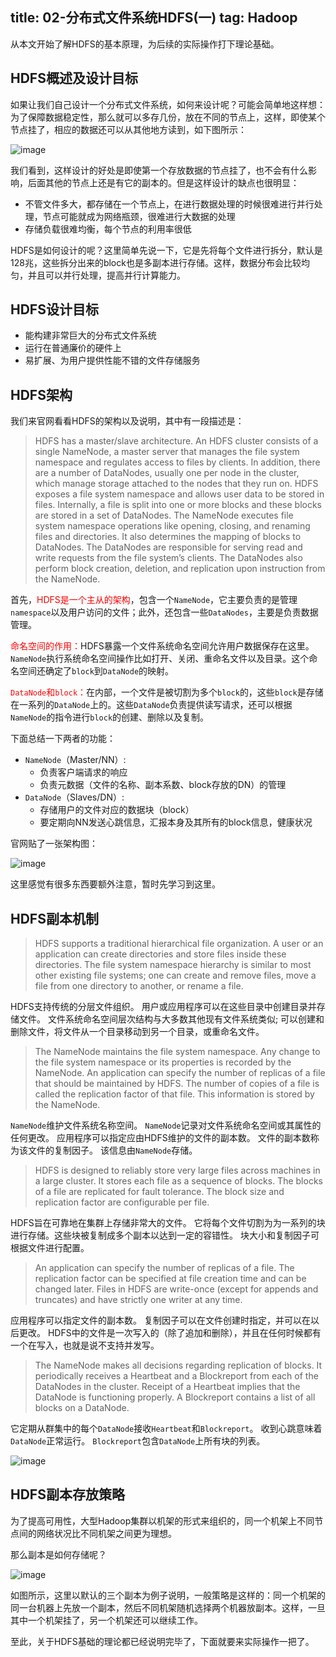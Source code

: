 title: 02-分布式文件系统HDFS(一)
tag: Hadoop
---

从本文开始了解HDFS的基本原理，为后续的实际操作打下理论基础。
<!-- more -->

## HDFS概述及设计目标

如果让我们自己设计一个分布式文件系统，如何来设计呢？可能会简单地这样想：为了保障数据稳定性，那么就可以多存几份，放在不同的节点上，这样，即使某个节点挂了，相应的数据还可以从其他地方读到，如下图所示：

![image](http://bloghello.oursnail.cn/hadoop2-1.png)

我们看到，这样设计的好处是即使第一个存放数据的节点挂了，也不会有什么影响，后面其他的节点上还是有它的副本的。但是这样设计的缺点也很明显：

- 不管文件多大，都存储在一个节点上，在进行数据处理的时候很难进行并行处理，节点可能就成为网络瓶颈，很难进行大数据的处理
- 存储负载很难均衡，每个节点的利用率很低

HDFS是如何设计的呢？这里简单先说一下，它是先将每个文件进行拆分，默认是128兆，这些拆分出来的block也是多副本进行存储。这样，数据分布会比较均匀，并且可以并行处理，提高并行计算能力。

## HDFS设计目标

- 能构建非常巨大的分布式文件系统
- 运行在普通廉价的硬件上
- 易扩展、为用户提供性能不错的文件存储服务



## HDFS架构

我们来官网看看HDFS的架构以及说明，其中有一段描述是：

> HDFS has a master/slave architecture. An HDFS cluster consists of a single NameNode, a master server that manages the file system namespace and regulates access to files by clients. In addition, there are a number of DataNodes, usually one per node in the cluster, which manage storage attached to the nodes that they run on. HDFS exposes a file system namespace and allows user data to be stored in files. Internally, a file is split into one or more blocks and these blocks are stored in a set of DataNodes. The NameNode executes file system namespace operations like opening, closing, and renaming files and directories. It also determines the mapping of blocks to DataNodes. The DataNodes are responsible for serving read and write requests from the file system’s clients. The DataNodes also perform block creation, deletion, and replication upon instruction from the NameNode.

首先，<font color="red">HDFS是一个主从的架构</font>，包含一个`NameNode`，它主要负责的是管理`namespace`以及用户访问的文件；此外，还包含一些`DataNodes`，主要是负责数据管理。

<font color="red">命名空间的作用：</font>HDFS暴露一个文件系统命名空间允许用户数据保存在这里。`NameNode`执行系统命名空间操作比如打开、关闭、重命名文件以及目录。这个命名空间还确定了`block`到`DataNode`的映射。

<font color="red">`DataNode`和`block`：</font>在内部，一个文件是被切割为多个`block`的，这些`block`是存储在一系列的`DataNode`上的。这些`DataNode`负责提供读写请求，还可以根据`NameNode`的指令进行`block`的创建、删除以及复制。

下面总结一下两者的功能：

- `NameNode`（Master/NN）:
    - 负责客户端请求的响应
    - 负责元数据（文件的名称、副本系数、block存放的DN）的管理
- `DataNode`（Slaves/DN）:
    - 存储用户的文件对应的数据块（block）
    - 要定期向NN发送心跳信息，汇报本身及其所有的block信息，健康状况

官网贴了一张架构图：

![image](http://bloghello.oursnail.cn/hadoop2-2.png)

这里感觉有很多东西要额外注意，暂时先学习到这里。


## HDFS副本机制

> HDFS supports a traditional hierarchical file organization. A user or an application can create directories and store files inside these directories. The file system namespace hierarchy is similar to most other existing file systems; one can create and remove files, move a file from one directory to another, or rename a file. 

HDFS支持传统的分层文件组织。 用户或应用程序可以在这些目录中创建目录并存储文件。 文件系统命名空间层次结构与大多数其他现有文件系统类似; 可以创建和删除文件，将文件从一个目录移动到另一个目录，或重命名文件。

> The NameNode maintains the file system namespace. Any change to the file system namespace or its properties is recorded by the NameNode. An application can specify the number of replicas of a file that should be maintained by HDFS. The number of copies of a file is called the replication factor of that file. This information is stored by the NameNode.

`NameNode`维护文件系统名称空间。 `NameNode`记录对文件系统命名空间或其属性的任何更改。 应用程序可以指定应由HDFS维护的文件的副本数。 文件的副本数称为该文件的复制因子。 该信息由`NameNode`存储。

> HDFS is designed to reliably store very large files across machines in a large cluster. It stores each file as a sequence of blocks. The blocks of a file are replicated for fault tolerance. The block size and replication factor are configurable per file.

HDFS旨在可靠地在集群上存储非常大的文件。 它将每个文件切割为为一系列的块进行存储。这些块被复制成多个副本以达到一定的容错性。 块大小和复制因子可根据文件进行配置。

> An application can specify the number of replicas of a file. The replication factor can be specified at file creation time and can be changed later. Files in HDFS are write-once (except for appends and truncates) and have strictly one writer at any time.

应用程序可以指定文件的副本数。 复制因子可以在文件创建时指定，并可以在以后更改。 HDFS中的文件是一次写入的（除了追加和删除），并且在任何时候都有一个在写入，也就是说不支持并发写。

> The NameNode makes all decisions regarding replication of blocks. It periodically receives a Heartbeat and a Blockreport from each of the DataNodes in the cluster. Receipt of a Heartbeat implies that the DataNode is functioning properly. A Blockreport contains a list of all blocks on a DataNode.


它定期从群集中的每个`DataNode`接收`Heartbeat`和`Blockreport`。 收到心跳意味着`DataNode`正常运行。 `Blockreport`包含`DataNode`上所有块的列表。

![image](http://bloghello.oursnail.cn/hadoop2-3.png)

## HDFS副本存放策略

为了提高可用性，大型Hadoop集群以机架的形式来组织的，同一个机架上不同节点间的网络状况比不同机架之间更为理想。

那么副本是如何存储呢？

![image](http://bloghello.oursnail.cn/hadoop2-4.png)

如图所示，这里以默认的三个副本为例子说明，一般策略是这样的：同一个机架的同一台机器上先放一个副本，然后不同机架随机选择两个机器放副本。这样，一旦其中一个机架挂了，另一个机架还可以继续工作。

至此，关于HDFS基础的理论都已经说明完毕了，下面就要来实际操作一把了。
